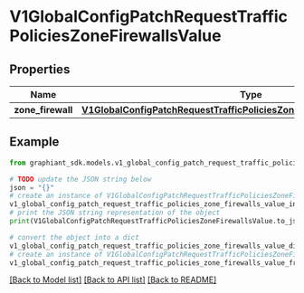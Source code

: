 # V1GlobalConfigPatchRequestTrafficPoliciesZoneFirewallsValue


## Properties

Name | Type | Description | Notes
------------ | ------------- | ------------- | -------------
**zone_firewall** | [**V1GlobalConfigPatchRequestTrafficPoliciesZoneFirewallsValueZoneFirewall**](V1GlobalConfigPatchRequestTrafficPoliciesZoneFirewallsValueZoneFirewall.md) |  | [optional] 

## Example

```python
from graphiant_sdk.models.v1_global_config_patch_request_traffic_policies_zone_firewalls_value import V1GlobalConfigPatchRequestTrafficPoliciesZoneFirewallsValue

# TODO update the JSON string below
json = "{}"
# create an instance of V1GlobalConfigPatchRequestTrafficPoliciesZoneFirewallsValue from a JSON string
v1_global_config_patch_request_traffic_policies_zone_firewalls_value_instance = V1GlobalConfigPatchRequestTrafficPoliciesZoneFirewallsValue.from_json(json)
# print the JSON string representation of the object
print(V1GlobalConfigPatchRequestTrafficPoliciesZoneFirewallsValue.to_json())

# convert the object into a dict
v1_global_config_patch_request_traffic_policies_zone_firewalls_value_dict = v1_global_config_patch_request_traffic_policies_zone_firewalls_value_instance.to_dict()
# create an instance of V1GlobalConfigPatchRequestTrafficPoliciesZoneFirewallsValue from a dict
v1_global_config_patch_request_traffic_policies_zone_firewalls_value_from_dict = V1GlobalConfigPatchRequestTrafficPoliciesZoneFirewallsValue.from_dict(v1_global_config_patch_request_traffic_policies_zone_firewalls_value_dict)
```
[[Back to Model list]](../README.md#documentation-for-models) [[Back to API list]](../README.md#documentation-for-api-endpoints) [[Back to README]](../README.md)


